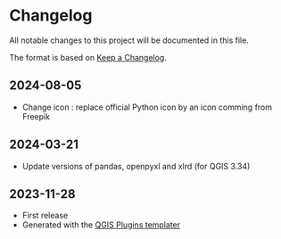 # Changelog

All notable changes to this project will be documented in this file.

The format is based on [Keep a Changelog](https://keepachangelog.com/en/1.0.0/).

<!--

Unreleased

## version_tag - YYYY-DD-mm

### Added

### Changed

### Removed

-->

## 2024-08-05

- Change icon : replace official Python icon by an icon comming from Freepik

## 2024-03-21

- Update versions of pandas, openpyxl and xlrd (for QGIS 3.34)

## 2023-11-28

- First release
- Generated with the [QGIS Plugins templater](https://oslandia.gitlab.io/qgis/template-qgis-plugin/)
